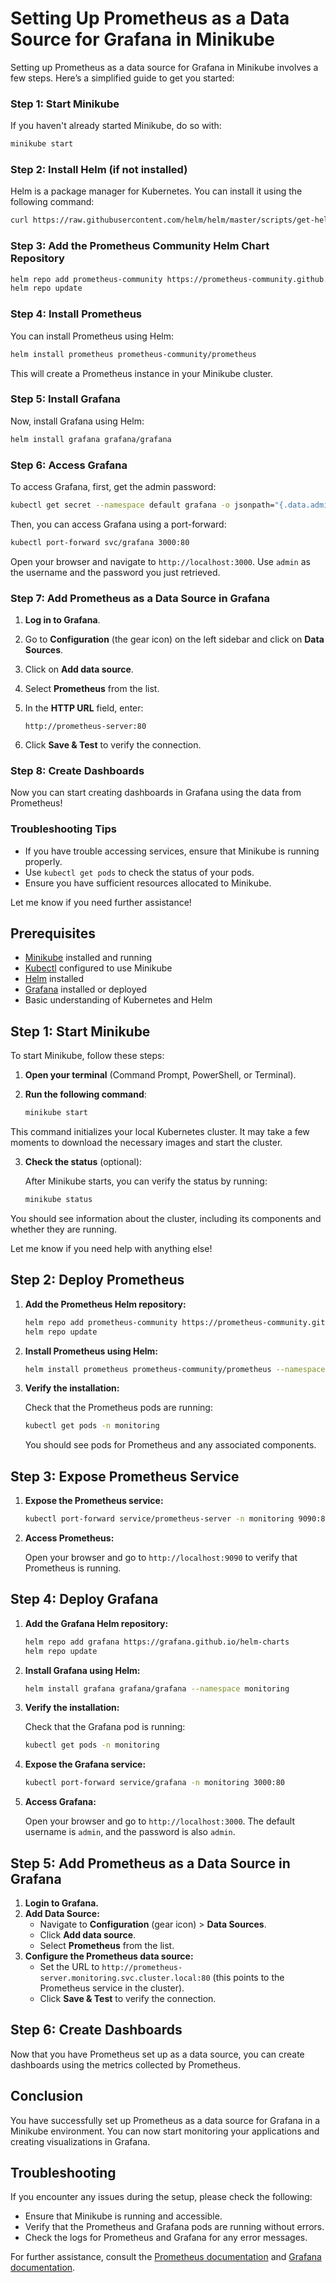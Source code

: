 
# Setting Up Prometheus as a Data Source for Grafana in Minikube

Setting up Prometheus as a data source for Grafana in Minikube involves a few steps. Here’s a simplified guide to get you started:

### Step 1: Start Minikube

If you haven't already started Minikube, do so with:

```bash
minikube start
```

### Step 2: Install Helm (if not installed)

Helm is a package manager for Kubernetes. You can install it using the following command:

```bash
curl https://raw.githubusercontent.com/helm/helm/master/scripts/get-helm-3 | bash
```

### Step 3: Add the Prometheus Community Helm Chart Repository

```bash
helm repo add prometheus-community https://prometheus-community.github.io/helm-charts
helm repo update
```

### Step 4: Install Prometheus

You can install Prometheus using Helm:

```bash
helm install prometheus prometheus-community/prometheus
```

This will create a Prometheus instance in your Minikube cluster.

### Step 5: Install Grafana

Now, install Grafana using Helm:

```bash
helm install grafana grafana/grafana
```

### Step 6: Access Grafana

To access Grafana, first, get the admin password:

```bash
kubectl get secret --namespace default grafana -o jsonpath="{.data.admin-password}" | base64 --decode ; echo
```

Then, you can access Grafana using a port-forward:

```bash
kubectl port-forward svc/grafana 3000:80
```

Open your browser and navigate to `http://localhost:3000`. Use `admin` as the username and the password you just retrieved.

### Step 7: Add Prometheus as a Data Source in Grafana

1. **Log in to Grafana**.
2. Go to **Configuration** (the gear icon) on the left sidebar and click on **Data Sources**.
3. Click on **Add data source**.
4. Select **Prometheus** from the list.
5. In the **HTTP URL** field, enter:

   ```
   http://prometheus-server:80
   ```

6. Click **Save & Test** to verify the connection.

### Step 8: Create Dashboards

Now you can start creating dashboards in Grafana using the data from Prometheus!

### Troubleshooting Tips

- If you have trouble accessing services, ensure that Minikube is running properly.
- Use `kubectl get pods` to check the status of your pods.
- Ensure you have sufficient resources allocated to Minikube.

Let me know if you need further assistance!

## Prerequisites

- [Minikube](https://minikube.sigs.k8s.io/docs/start/) installed and running
- [Kubectl](https://kubernetes.io/docs/tasks/tools/install-kubectl/) configured to use Minikube
- [Helm](https://helm.sh/docs/intro/install/) installed
- [Grafana](https://grafana.com/get) installed or deployed
- Basic understanding of Kubernetes and Helm

## Step 1: Start Minikube

To start Minikube, follow these steps:

1. **Open your terminal** (Command Prompt, PowerShell, or Terminal).

2. **Run the following command**:

   ```bash
   minikube start
   ```

This command initializes your local Kubernetes cluster. It may take a few moments to download the necessary images and start the cluster.

3. **Check the status** (optional):

   After Minikube starts, you can verify the status by running:

   ```bash
   minikube status
   ```

You should see information about the cluster, including its components and whether they are running.

Let me know if you need help with anything else!

## Step 2: Deploy Prometheus

1. **Add the Prometheus Helm repository:**

   ```bash
   helm repo add prometheus-community https://prometheus-community.github.io/helm-charts
   helm repo update
   ```

2. **Install Prometheus using Helm:**

   ```bash
   helm install prometheus prometheus-community/prometheus --namespace monitoring --create-namespace
   ```

3. **Verify the installation:**

   Check that the Prometheus pods are running:

   ```bash
   kubectl get pods -n monitoring
   ```

   You should see pods for Prometheus and any associated components.

## Step 3: Expose Prometheus Service

1. **Expose the Prometheus service:**

   ```bash
   kubectl port-forward service/prometheus-server -n monitoring 9090:80
   ```

2. **Access Prometheus:**

   Open your browser and go to `http://localhost:9090` to verify that Prometheus is running.

## Step 4: Deploy Grafana

1. **Add the Grafana Helm repository:**

   ```bash
   helm repo add grafana https://grafana.github.io/helm-charts
   helm repo update
   ```

2. **Install Grafana using Helm:**

   ```bash
   helm install grafana grafana/grafana --namespace monitoring
   ```

3. **Verify the installation:**

   Check that the Grafana pod is running:

   ```bash
   kubectl get pods -n monitoring
   ```

4. **Expose the Grafana service:**

   ```bash
   kubectl port-forward service/grafana -n monitoring 3000:80
   ```

5. **Access Grafana:**

   Open your browser and go to `http://localhost:3000`. The default username is `admin`, and the password is also `admin`.

## Step 5: Add Prometheus as a Data Source in Grafana

1. **Login to Grafana.**
2. **Add Data Source:**
   - Navigate to **Configuration** (gear icon) > **Data Sources**.
   - Click **Add data source**.
   - Select **Prometheus** from the list.
3. **Configure the Prometheus data source:**
   - Set the URL to `http://prometheus-server.monitoring.svc.cluster.local:80` (this points to the Prometheus service in the cluster).
   - Click **Save & Test** to verify the connection.

## Step 6: Create Dashboards

Now that you have Prometheus set up as a data source, you can create dashboards using the metrics collected by Prometheus.

## Conclusion

You have successfully set up Prometheus as a data source for Grafana in a Minikube environment. You can now start monitoring your applications and creating visualizations in Grafana.

## Troubleshooting

If you encounter any issues during the setup, please check the following:

- Ensure that Minikube is running and accessible.
- Verify that the Prometheus and Grafana pods are running without errors.
- Check the logs for Prometheus and Grafana for any error messages.

For further assistance, consult the [Prometheus documentation](https://prometheus.io/docs/introduction/overview/) and [Grafana documentation](https://grafana.com/docs/grafana/latest/).
